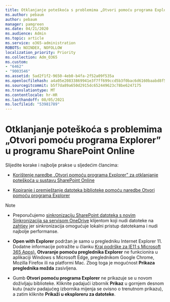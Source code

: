 ```yaml
---
title: Otklanjanje poteškoća s problemima „Otvori pomoću programa Explorer” u programu SharePoint Online
ms.author: pebaum
author: pebaum
manager: pamgreen
ms.date: 04/21/2020
ms.audience: Admin
ms.topic: article
ms.service: o365-administration
ROBOTS: NOINDEX, NOFOLLOW
localization_priority: Priority
ms.collection: Adm_O365
ms.custom:
- "6462"
- "9003546"
ms.assetid: 5ad2f1f2-9650-4eb0-b4fa-2f52a09f535a
ms.openlocfilehash: a4a05e20833869941e3f7ff699ccd5b3f0bac6d6160baabd8f5d2924b6923edc
ms.sourcegitcommit: b5f7da89a650d2915dc652449623c78be6247175
ms.translationtype: MT
ms.contentlocale: hr-HR
ms.lasthandoff: 08/05/2021
ms.locfileid: "53981789"
---
```

# <a name="troubleshoot-open-with-explorer-issues-in-sharepoint-online"></a>Otklanjanje poteškoća s problemima „Otvori pomoću programa Explorer” u programu SharePoint Online

Slijedite korake i najbolje prakse u sljedećim člancima:

- [Korištenje naredbe „Otvori pomoću programa Explorer” za otklanjanje poteškoća u sustavu SharePoint Online](https://docs.microsoft.com/sharepoint/troubleshoot/lists-and-libraries/troubleshoot-issues-using-open-with-explorer)

- [Kopiranje i premještanje datoteka biblioteke pomoću naredbe Otvori pomoću programa Explorer](https://support.microsoft.com/office/copy-or-move-library-files-by-using-open-with-explorer-aaee7bfb-e2a1-42ee-8fc0-bcc0754f04d2?ui=en-us&rs=en-us&ad=us)

> [!NOTE]
- Preporučujemo [sinkronizaciju SharePoint datoteka s novim Sinkronizacija sa servisom OneDrive](https://support.microsoft.com/office/sync-sharepoint-and-teams-files-with-your-computer-6de9ede8-5b6e-4503-80b2-6190f3354a88?ui=en-us&rs=en-us&ad=us) klijentom koji nudi datoteke na [zahtjev](https://support.microsoft.com/office/save-disk-space-with-onedrive-files-on-demand-for-windows-10-0e6860d3-d9f3-4971-b321-7092438fb38e?ui=en-us&rs=en-us&ad=us) jer sinkronizacija omogućuje lokalni pristup datotekama i nudi najbolje performanse.

- **Open with Explorer** podržan je samo u pregledniku Internet Explorer 11. Dodatne informacije potražite u članku [Kraj podrške za IE11 s Microsoft 365 Apps).](https://docs.microsoft.com/lifecycle/announcements/m365-ie11-microsoft-edge-legacy) **Otvaranje pomoću preglednika Explorer** ne funkcionira u aplikaciji Windows s Microsoft Edge, preglednikom Google Chrome, Mozilla Firefox ili na platformi Mac. Zbog toga je mogućnost **Prikaza preglednika možda** zasivljena. 

- Gumb **Otvori pomoću programa Explorer** ne prikazuje se u novom doživljaju biblioteke. Kliknite padajući izbornik **Prikaz** u gornjem desnom kutu (naziv padajućeg izbornika mijenja se ovisno o trenutnom prikazu), a zatim kliknite **Prikaži u eksploreru za datoteke**.

